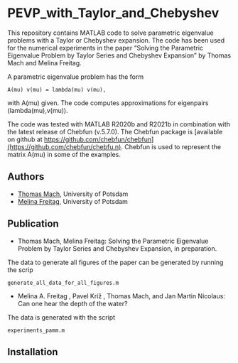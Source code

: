 # PEVP_with_Taylor_and_Chebyshev

This repository contains MATLAB code to solve parametric eigenvalue problems
with a Taylor or Chebyshev expansion. The code has been used for the numerical
experiments in the paper “Solving the Parametric Eigenvalue Problem by Taylor
Series and Chebyshev Expansion” by Thomas Mach and Melina Freitag.

A parametric eigenvalue problem has the form

	A(mu) v(mu) = lambda(mu) v(mu),

with A(mu) given. The code computes approximations for eigenpairs (lambda(mu),v(mu)).

The code was tested with MATLAB R2020b and R2021b in combination with the latest
release of Chebfun (v.5.7.0). The Chebfun package is
[available on github at https://github.com/chebfun/chebfun](https://github.com/chebfun/chebfu.n).
Chebfun is used to represent the matrix A(mu) in some of the examples.


## Authors

- [Thomas Mach](https://sites.google.com/site/thomasmach/), University of Potsdam
- [Melina Freitag](https://sites.google.com/view/melina-freitag), University of Potsdam


## Publication

* Thomas Mach, Melina Freitag: Solving the Parametric Eigenvalue Problem by Taylor
Series and Chebyshev Expansion, in preparation.

The data to generate all figures of the paper can be generated by running the
scrip
```
generate_all_data_for_all_figures.m
```


* Melina A. Freitag , Pavel Kríž , Thomas Mach, and Jan Martin Nicolaus: Can one
hear the depth of the water?

The data is generated with the script
```
experiments_pamm.m
```



## Installation
